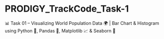 # PRODIGY_TrackCode_Task-1
📊 Task 01 – Visualizing World Population Data 🌍 | Bar Chart &amp; Histogram using Python 🐍, Pandas 🐼, Matplotlib 📈 &amp; Seaborn 🎨
